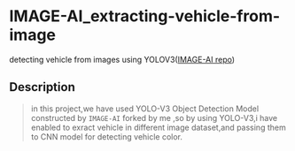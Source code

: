 # IMAGE-AI_extracting-vehicle-from-image
detecting vehicle from images using YOLOV3([IMAGE-AI repo](https://github.com/OlafenwaMoses/ImageAI))
## Description

> in this project,we have used YOLO-V3 Object Detection Model constructed by `IMAGE-AI` forked by me ,so by using YOLO-V3,i have enabled to exract vehicle in different image dataset,and passing them to CNN model for detecting vehicle color.
